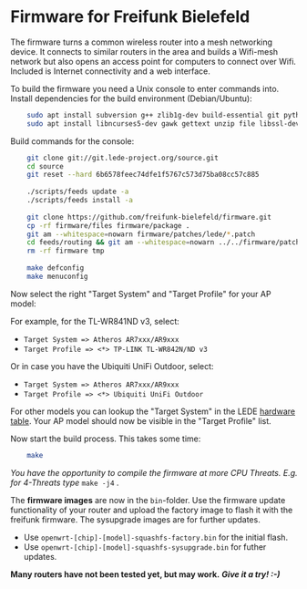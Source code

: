 Firmware for Freifunk Bielefeld
=========================

The firmware turns a common wireless router into a mesh networking device.
It connects to similar routers in the area and builds a Wifi-mesh network
but also opens an access point for computers to connect over Wifi.
Included is Internet connectivity and a web interface.

To build the firmware you need a Unix console to enter commands into.
Install dependencies for the build environment (Debian/Ubuntu):

```bash
    sudo apt install subversion g++ zlib1g-dev build-essential git python
    sudo apt install libncurses5-dev gawk gettext unzip file libssl-dev wget
```
Build commands for the console:

```bash
    git clone git://git.lede-project.org/source.git
    cd source
    git reset --hard 6b6578feec74dfe1f5767c573d75ba08cc57c885
    
    ./scripts/feeds update -a
    ./scripts/feeds install -a
    
    git clone https://github.com/freifunk-bielefeld/firmware.git
    cp -rf firmware/files firmware/package .
    git am --whitespace=nowarn firmware/patches/lede/*.patch
    cd feeds/routing && git am --whitespace=nowarn ../../firmware/patches/routing/*.patch && cd -
    rm -rf firmware tmp
    
    make defconfig
    make menuconfig
```
Now select the right "Target System" and "Target Profile" for your AP model:

For example, for the TL-WR841ND v3, select:
* `Target System => Atheros AR7xxx/AR9xxx`
* `Target Profile => <*> TP-LINK TL-WR842N/ND v3`

Or in case you have the Ubiquiti UniFi Outdoor, select:
* `Target System => Atheros AR7xxx/AR9xxx`
* `Target Profile => <*> Ubiquiti UniFi Outdoor`

For other models you can lookup the "Target System" in the LEDE
[hardware table](https://lede-project.org/toh/start). Your AP model
should now be visible in the "Target Profile" list.

Now start the build process. This takes some time:

```bash
    make
```
*You have the opportunity to compile the firmware at more CPU Threats. 
E.g. for 4-Threats type* `make -j4` .

The **firmware images** are now in the `bin`-folder. Use the firmware update
functionality of your router and upload the factory image to flash it with the freifunk firmware. The sysupgrade
images are for further updates.

* Use `openwrt-[chip]-[model]-squashfs-factory.bin` for the initial flash.
* Use `openwrt-[chip]-[model]-squashfs-sysupgrade.bin` for futher updates.

**Many routers have not been tested yet, but may work.**
***Give it a try! :-)***
